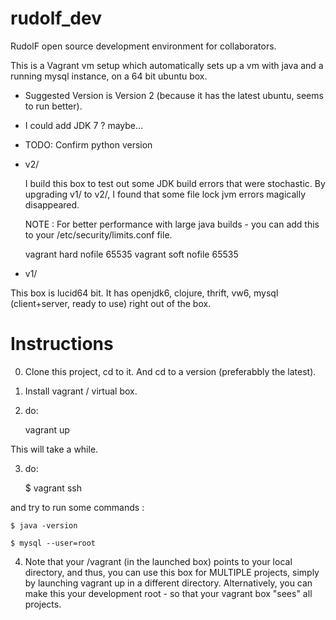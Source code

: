 rudolf_dev
==========

RudolF open source development environment for collaborators.

This is a Vagrant vm setup which automatically sets up a vm with
java and a running mysql instance, on a 64 bit ubuntu box.  

 - Suggested Version is Version 2 (because it has the latest ubuntu, seems to run better). 
 - I could add JDK 7 ? maybe... 
 - TODO: Confirm python version
 

- v2/ 

  I build this box to test out some JDK build errors that were stochastic.  By upgrading v1/ to v2/, I found that some
  file lock jvm errors magically disappeared.  

  NOTE : For better performance with large java builds - you can add this to your /etc/security/limits.conf file.

  vagrant  hard nofile 65535
  vagrant  soft nofile 65535

- v1/ 

This box is lucid64 bit.  It has openjdk6, clojure, thrift, vw6, mysql (client+server, ready to use) right out of the box.



Instructions
============

0. Clone this project, cd to it. And cd to a version (preferabbly the latest).

1. Install vagrant / virtual box.

2. do:

    vagrant up
    
This will take a while. 

3. do:

    $ vagrant ssh
    
and try to run some commands :

    $ java -version

    $ mysql --user=root

4. Note that your /vagrant (in the launched box) points to your local directory, and thus, 
you can use this box for MULTIPLE projects, simply by launching vagrant up in a different directory.  Alternatively, you can make this 
your development root - so that your vagrant box "sees" all projects.  
